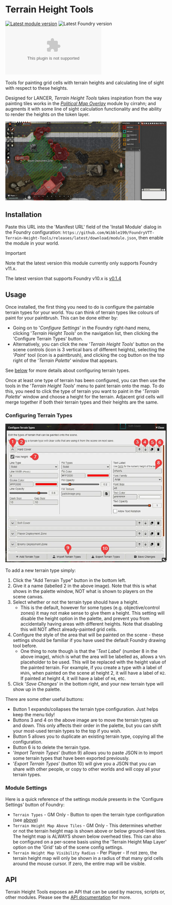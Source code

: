 # Terrain Height Tools

[![Latest module version](https://img.shields.io/badge/dynamic/json?url=https%3A%2F%2Fgithub.com%2FWibble199%2FFoundryVTT-Terrain-Height-Tools%2Freleases%2Flatest%2Fdownload%2Fmodule.json&query=%24.version&prefix=v&style=for-the-badge&label=latest%20version)](https://github.com/Wibble199/FoundryVTT-Terrain-Height-Tools/releases/latest)
![Latest Foundry version](https://img.shields.io/badge/dynamic/json?url=https%3A%2F%2Fgithub.com%2FWibble199%2FFoundryVTT-Terrain-Height-Tools%2Freleases%2Flatest%2Fdownload%2Fmodule.json&query=%24.compatibility.verified&style=for-the-badge&label=foundry%20version&color=fe6a1f)
[![GitHub downloads (latest version)](https://img.shields.io/github/downloads/Wibble199/FoundryVTT-Terrain-Height-Tools/latest/release.zip?style=for-the-badge&label=downloads)](https://github.com/Wibble199/FoundryVTT-Terrain-Height-Tools/releases/latest)

Tools for painting grid cells with terrain heights and calculating line of sight with respect to these heights.

Designed for LANCER, _Terrain Height Tools_ takes inspiration from the way painting tiles works in the _[Political Map Overlay](https://github.com/cirrahn/foundry-polmap)_ module by cirrahn; and augments it with some line of sight calculation functionality and the ability to render the heights on the token layer.

![Preview](docs/overview.webp)

## Installation

Paste this URL into the 'Manifest URL' field of the 'Install Module' dialog in the Foundry configuration: `https://github.com/Wibble199/FoundryVTT-Terrain-Height-Tools/releases/latest/download/module.json`, then enable the module in your world.

> [!IMPORTANT]
> Note that the latest version this module currently only supports Foundry v11.x.
>
> The latest version that supports Foundry v10.x is [v0.1.4](https://github.com/Wibble199/FoundryVTT-Terrain-Height-Tools/releases/tag/v0.1.4)

## Usage

Once installed, the first thing you need to do is configure the paintable terrain types for your world. You can think of terrain types like colours of paint for your paintbrush. This can be done either by:
- Going on to '_Configure Settings_' in the Foundry right-hand menu, clicking '_Terrain Height Tools_' on the navigation list, then clicking the 'Configure Terrain Types' button.
- Alternatively, you can click the new '_Terrain Height Tools_' button on the scene controls (icon is 3 vertical bars of different heights), selecting the '_Paint_' tool (icon is a paintbrush), and clicking the cog button on the top right of the '_Terrain Palette_' window that appears.

See [below](#configuring-terrain-types) for more details about configuring terrain types.

Once at least one type of terrain has been configured, you can then use the tools in the '_Terrain Height Tools_' menu to paint terrain onto the map. To do this, you need to click the type of terrain you want to paint in the '_Terrain Palette_' window and choose a height for the terrain. Adjacent grid cells will merge together if both their terrain types and their heights are the same.

### Configuring Terrain Types

![Terrain Types configuration window](docs/terrain-types-config.webp)

To add a new terrain type simply:
1. Click the "Add Terrain Type" button in the bottom left.
2. Give it a name (labelled 2 in the above image). Note that this is what shows in the palette window, NOT what is shown to players on the scene canvas.
3. Select whether or not the terrain type should have a height.
	- This is the default, however for some types (e.g. objective/control zones) it may not make sense to give them a height. This setting will disable the height option in the palette, and prevent you from accidentally having areas with different heights. Note that disabling this will NOT affect already-painted grid cells.
4. Configure the style of the area that will be painted on the scene - these settings should be familiar if you have used the default Foundry drawing tool before.
	- One thing to note though is that the '_Text Label_' (number 8 in the above image), which is what the area will be labelled as, allows a `%h%` placeholder to be used. This will be replaced with the height value of the painted terrain. For example, if you create a type with a label of `H%h%`, when painted on the scene at height 2, it will have a label of `H2`. If painted at height 4, it will have a label of `H4`, etc.
5. Click '_Save Changes_' in the bottom right, and your new terrain type will show up in the palette.

There are some other useful buttons:
- Button 1 expands/collapses the terrain type configuration. Just helps keep the menu tidy!
- Buttons 3 and 4 on the above image are to move the terrain types up and down. This only affects their order in the palette, but you can shift your most-used terrain types to the top if you wish.
- Button 5 allows you to duplicate an existing terrain type, copying all the configuration.
- Button 6 is to delete the terrain type.
- '_Import Terrain Types_' (button 9) allows you to paste JSON in to import some terrain types that have been exported previously.
- '_Export Terrain Types_' (button 10) will give you a JSON that you can share with other people, or copy to other worlds and will copy all your terrain types.

### Module Settings

Here is a quick reference of the settings module presents in the 'Configure Settings' button of Foundry:

- `Terrain Types` - GM Only - Button to open the terrain type configuration (see [above]((#configuring-terrain-types)))
- `Terrain Height Map Above Tiles` - GM Only - This determines whether or not the terrain height map is shown above or below ground-level tiles. The height map is ALWAYS shown below overhead tiles. This can also be configured on a per-scene basis using the 'Terrain Height Map Layer' option on the 'Grid' tab of the scene config settings.
- `Terrain Height Map Visibility Radius` - Per Player - If not zero, the terrain height map will only be shown in a radius of that many grid cells around the mouse cursor. If zero, the entire map will be visible.

## API

Terrain Height Tools exposes an API that can be used by macros, scripts or, other modules. Please see the [API documentation](/docs/api.md) for more.
